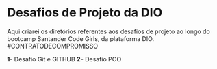 # Desafios de Projeto da DIO
Aqui criarei os diretórios referentes aos desafios de projeto ao longo do bootcamp Santander Code Girls, da plataforma DIO.
#CONTRATODECOMPROMISSO

**1-** Desafio Git e GITHUB
**2-** Desafio POO
